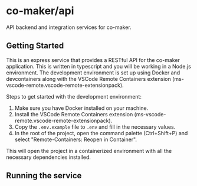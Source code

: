 # co-maker/api

API backend and integration services for co-maker.

## Getting Started

This is an express service that provides a RESTful API for the co-maker application. This is written in typescript and you will be working in a Node.js environment. The development environment is set up using Docker and devcontainers along with the VSCode Remote Containers extension (ms-vscode-remote.vscode-remote-extensionpack).

Steps to get started with the development environment:
1. Make sure you have Docker installed on your machine.
2. Install the VSCode Remote Containers extension (ms-vscode-remote.vscode-remote-extensionpack).
3. Copy the `.env.example` file to `.env` and fill in the necessary values.
3. In the root of the project, open the command palette (Ctrl+Shift+P) and select "Remote-Containers: Reopen in Container".

This will open the project in a containerized environment with all the necessary dependencies installed.

## Running the service

